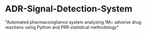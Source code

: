 # ADR-Signal-Detection-System
"Automated pharmacovigilance system analyzing 1M+ adverse drug reactions using Python and PRR statistical methodology"
